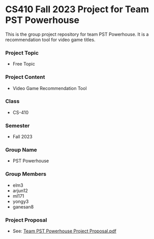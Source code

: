 # CS410 Fall 2023 Project for Team PST Powerhouse
This is the group project repository for team PST Powerhouse. It is a recommendation tool for video game titles.

### Project Topic
- Free Topic

### Project Content
- Video Game Recommendation Tool

### Class
- CS-410

### Semester
- Fall 2023

### Group Name
- PST Powerhouse

### Group Members
- elm3
- arjun12
- ml171
- yongy3
- ganesan8

### Project Proposal
- See: [Team PST Powerhouse Project Proposal.pdf](https://github.com/millerer/cs410-fall-2023-pst-powerhouse/blob/main/Team%20PST%20Powerhouse%20Project%20Proposal.pdf)
